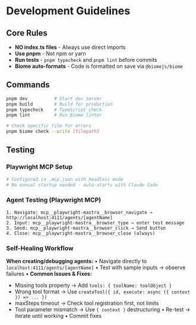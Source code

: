 # Development Guidelines

## Core Rules
- **NO index.ts files** - Always use direct imports
- **Use pnpm** - Not npm or yarn
- **Run tests** - `pnpm typecheck` and `pnpm lint` before commits
- **Biome auto-formats** - Code is formatted on save via `@biomejs/biome`

## Commands
```bash
pnpm dev          # Start dev server
pnpm build        # Build for production
pnpm typecheck    # TypeScript check
pnpm lint         # Run Biome linter

# Check specific file for errors
pnpm biome check --write [filepath]
```

## Testing

### Playwright MCP Setup
```bash
# Configured in .mcp.json with headless mode
# No manual startup needed - auto-starts with Claude Code
```

### Agent Testing (Playwright MCP)
```
1. Navigate: mcp__playwright-mastra__browser_navigate → http://localhost:4111/agents/[agentName]
2. Input: mcp__playwright-mastra__browser_type → enter test message
3. Send: mcp__playwright-mastra__browser_click → Send button
4. Close: mcp__playwright-mastra__browser_close (always)
```

### Self-Healing Workflow
**When creating/debugging agents:**
• Navigate directly to `localhost:4111/agents/[agentName]`
• Test with sample inputs → observe failures
• **Common Issues & Fixes:**
  - Missing tools property → Add `tools: { toolName: toolObject }`
  - Wrong tool format → Use `createTool({ id, execute: async ({ context }) => ... })`
  - maxSteps timeout → Check tool registration first, not limits
  - Tool parameter mismatch → Use `{ context }` destructuring
• Re-test → iterate until working
• Commit fixes